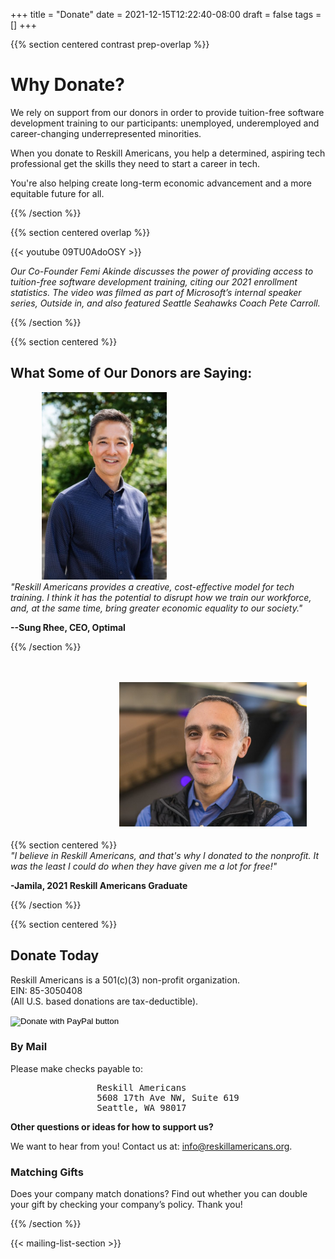 +++
title = "Donate"
date = 2021-12-15T12:22:40-08:00
draft = false
tags = []
+++

{{% section centered contrast prep-overlap %}}

# Why Donate?

We rely on support from our donors in order to provide tuition-free software
development training to our participants: unemployed, underemployed and
career-changing underrepresented minorities.

When you donate to Reskill Americans, you help a determined, aspiring tech
professional get the skills they need to start a career in tech.

You're also helping create long-term economic advancement and a more equitable
future for all.

{{% /section %}}

{{% section centered overlap %}}

<div class="outline-box">
{{< youtube 09TU0AdoOSY >}}
</div>

*Our Co-Founder Femi Akinde discusses the power of providing access to tuition-free software development training, citing our 2021 enrollment statistics. The video was filmed as part of Microsoft’s internal speaker series, Outside in, and also featured Seattle Seahawks Coach Pete Carroll.*

{{% /section %}}

{{% section centered %}}

## What Some of Our Donors are Saying:

<img alt="Drawing of a team meeting on a tablet."
    src="./Sung.png" style="width:300px;height:300px;object-fit:contain;"> <br/>
*"Reskill Americans provides a creative, cost-effective model for tech training. I think it has the potential to disrupt how we train our workforce, and, at the same time, bring greater economic equality to our society."*

**--Sung Rhee, CEO, Optimal**

{{% /section %}}

{{% section centered %}}
<img alt="Drawing of a team meeting on a tablet."
    src="./profiles.png" style="width:300px;height:300px;object-fit:contain;"> <br/>
*"I believe in Reskill Americans, and that's why I donated to the nonprofit. It was the least I could do when they have given me a lot for free!"*

**-Jamila, 2021 Reskill Americans Graduate**

{{% /section %}}

{{% section centered %}}

## Donate Today

Reskill Americans is a 501(c)(3) non-profit organization.<br>
EIN: 85-3050408<br>
(All U.S. based donations are tax-deductible).

<form action="https://www.paypal.com/donate" method="post" target="_top">
  <input type="hidden" name="hosted_button_id" value="WTD9N9G5HBFSJ">
  <input type="image" src="https://www.paypalobjects.com/en_US/i/btn/btn_donate_LG.gif" name="submit" title="PayPal - The safer, easier way to pay online!" alt="Donate with PayPal button">
  <img alt="" src="https://www.paypal.com/en_US/i/scr/pixel.gif" width="1" height="1">
  </form>

### By Mail

Please make checks payable to:

<pre style="margin: auto; width: min-content;">
Reskill Americans
5608 17th Ave NW, Suite 619
Seattle, WA 98017
</pre>

**Other questions or ideas for how to support us?**

We want to hear from you! Contact us at: [info@reskillamericans.org](mailto:info@reskillamericans.org).

### Matching Gifts

Does your company match donations? Find out whether you can double your gift by checking your company’s policy. Thank you!

{{% /section %}}

{{< mailing-list-section >}}
